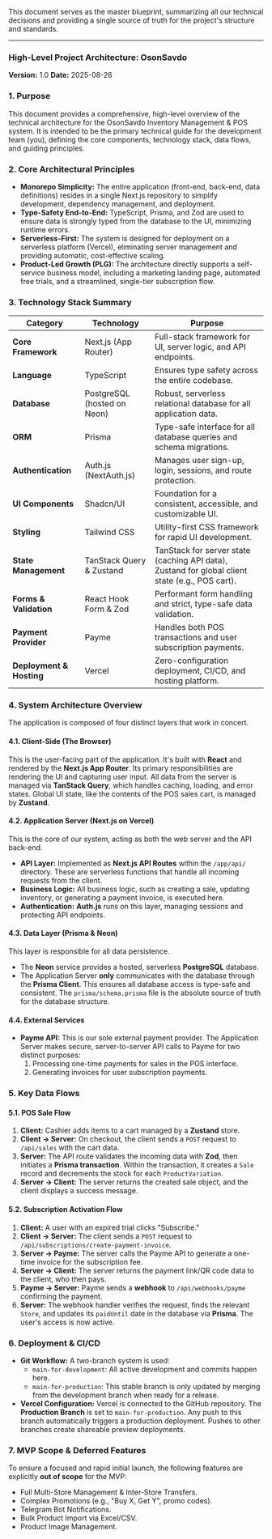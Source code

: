 This document serves as the master blueprint, summarizing all our technical decisions and providing a single source of truth for the project's structure and standards.

---

### **High-Level Project Architecture: OsonSavdo**

**Version:** 1.0
**Date:** 2025-08-26

### 1. Purpose

This document provides a comprehensive, high-level overview of the technical architecture for the OsonSavdo Inventory Management & POS system. It is intended to be the primary technical guide for the development team (you), defining the core components, technology stack, data flows, and guiding principles.

### 2. Core Architectural Principles

- **Monorepo Simplicity:** The entire application (front-end, back-end, data definitions) resides in a single Next.js repository to simplify development, dependency management, and deployment.
- **Type-Safety End-to-End:** TypeScript, Prisma, and Zod are used to ensure data is strongly typed from the database to the UI, minimizing runtime errors.
- **Serverless-First:** The system is designed for deployment on a serverless platform (Vercel), eliminating server management and providing automatic, cost-effective scaling.
- **Product-Led Growth (PLG):** The architecture directly supports a self-service business model, including a marketing landing page, automated free trials, and a streamlined, single-tier subscription flow.

### 3. Technology Stack Summary

| Category                 | Technology                  | Purpose                                                                                         |
| ------------------------ | --------------------------- | ----------------------------------------------------------------------------------------------- |
| **Core Framework**       | Next.js (App Router)        | Full-stack framework for UI, server logic, and API endpoints.                                   |
| **Language**             | TypeScript                  | Ensures type safety across the entire codebase.                                                 |
| **Database**             | PostgreSQL (hosted on Neon) | Robust, serverless relational database for all application data.                                |
| **ORM**                  | Prisma                      | Type-safe interface for all database queries and schema migrations.                             |
| **Authentication**       | Auth.js (NextAuth.js)       | Manages user sign-up, login, sessions, and route protection.                                    |
| **UI Components**        | Shadcn/UI                   | Foundation for a consistent, accessible, and customizable UI.                                   |
| **Styling**              | Tailwind CSS                | Utility-first CSS framework for rapid UI development.                                           |
| **State Management**     | TanStack Query & Zustand    | TanStack for server state (caching API data), Zustand for global client state (e.g., POS cart). |
| **Forms & Validation**   | React Hook Form & Zod       | Performant form handling and strict, type-safe data validation.                                 |
| **Payment Provider**     | Payme                       | Handles both POS transactions and user subscription payments.                                   |
| **Deployment & Hosting** | Vercel                      | Zero-configuration deployment, CI/CD, and hosting platform.                                     |

### 4. System Architecture Overview

The application is composed of four distinct layers that work in concert.

#### 4.1. Client-Side (The Browser)

This is the user-facing part of the application. It's built with **React** and rendered by the **Next.js App Router**. Its primary responsibilities are rendering the UI and capturing user input. All data from the server is managed via **TanStack Query**, which handles caching, loading, and error states. Global UI state, like the contents of the POS sales cart, is managed by **Zustand**.

#### 4.2. Application Server (Next.js on Vercel)

This is the core of our system, acting as both the web server and the API back-end.

- **API Layer:** Implemented as **Next.js API Routes** within the `/app/api/` directory. These are serverless functions that handle all incoming requests from the client.
- **Business Logic:** All business logic, such as creating a sale, updating inventory, or generating a payment invoice, is executed here.
- **Authentication:** **Auth.js** runs on this layer, managing sessions and protecting API endpoints.

#### 4.3. Data Layer (Prisma & Neon)

This layer is responsible for all data persistence.

- The **Neon** service provides a hosted, serverless **PostgreSQL** database.
- The Application Server **only** communicates with the database through the **Prisma Client**. This ensures all database access is type-safe and consistent. The `prisma/schema.prisma` file is the absolute source of truth for the database structure.

#### 4.4. External Services

- **Payme API:** This is our sole external payment provider. The Application Server makes secure, server-to-server API calls to Payme for two distinct purposes:
  1.  Processing one-time payments for sales in the POS interface.
  2.  Generating invoices for user subscription payments.

### 5. Key Data Flows

#### 5.1. POS Sale Flow

1.  **Client:** Cashier adds items to a cart managed by a **Zustand** store.
2.  **Client -> Server:** On checkout, the client sends a `POST` request to `/api/sales` with the cart data.
3.  **Server:** The API route validates the incoming data with **Zod**, then initiates a **Prisma transaction**. Within the transaction, it creates a `Sale` record and decrements the stock for each `ProductVariation`.
4.  **Server -> Client:** The server returns the created sale object, and the client displays a success message.

#### 5.2. Subscription Activation Flow

1.  **Client:** A user with an expired trial clicks "Subscribe."
2.  **Client -> Server:** The client sends a `POST` request to `/api/subscriptions/create-payment-invoice`.
3.  **Server -> Payme:** The server calls the Payme API to generate a one-time invoice for the subscription fee.
4.  **Server -> Client:** The server returns the payment link/QR code data to the client, who then pays.
5.  **Payme -> Server:** Payme sends a **webhook** to `/api/webhooks/payme` confirming the payment.
6.  **Server:** The webhook handler verifies the request, finds the relevant `Store`, and updates its `paidUntil` date in the database via **Prisma**. The user's access is now active.

### 6. Deployment & CI/CD

- **Git Workflow:** A two-branch system is used:
  - `main-for-development`: All active development and commits happen here.
  - `main-for-production`: This stable branch is only updated by merging from the development branch when ready for a release.
- **Vercel Configuration:** Vercel is connected to the GitHub repository. The **Production Branch** is set to `main-for-production`. Any push to this branch automatically triggers a production deployment. Pushes to other branches create shareable preview deployments.

### 7. MVP Scope & Deferred Features

To ensure a focused and rapid initial launch, the following features are explicitly **out of scope** for the MVP:

- Full Multi-Store Management & Inter-Store Transfers.
- Complex Promotions (e.g., "Buy X, Get Y", promo codes).
- Telegram Bot Notifications.
- Bulk Product Import via Excel/CSV.
- Product Image Management.
